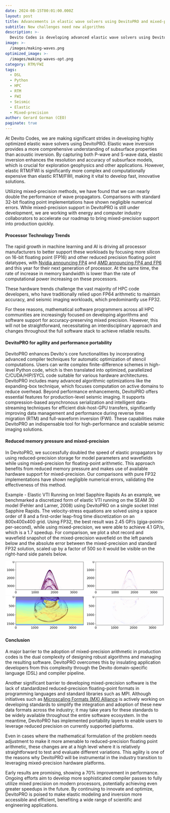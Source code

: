 ```yaml
---
date: 2024-08-15T00:01:00.000Z
layout: post
title: Advancements in elastic wave solvers using DevitoPRO and mixed-precision
subtitle: New challenges need new algorithms
description: >-
  Devito Codes is developing advanced elastic wave solvers using DevitoPRO, offering improved subsurface modeling by leveraging both P-wave and S-wave data. Experiments show the use of mixed-precision methods in DevitoPRO has nearly doubled the performance of wave propagators, showing negligible numerical errors compared to standard 32-bit implementations. Despite challenges in developing robust mixed-precision software, DevitoPRO simplifies this process through its domain-specific language and compiler pipeline, making it an essential tool for seismic imaging. Early benchmarks show a 70 performance improvement, with ongoing efforts to further optimize mixed-precision use, potentially leading to even greater speedups.
image: >-
  /images/making-waves.png
optimized_image: >-
  /images/making-waves-opt.png
category: RTM/FWI
tags:
  - DSL
  - Python
  - HPC
  - RTM
  - FWI
  - Seismic
  - Elastic
  - Mixed-precision
author: Gerard Gorman (CEO)
paginate: true
---
```



At Devito Codes, we are making significant strides in developing highly optimized elastic wave solvers using DevitoPRO. Elastic wave inversion provides a more comprehensive understanding of subsurface properties than acoustic inversion. By capturing both P-wave and S-wave data, elastic inversion enhances the resolution and accuracy of subsurface models, which is crucial for exploration geophysics and other applications. However, elastic RTM/FWI is significantly more complex and computationally expensive than elastic RTM/FWI, making it vital to develop fast, innovative solutions.

Utilizing mixed-precision methods, we have found that we can nearly double the performance of wave propagators. Comparisons with standard 32-bit floating point implementations have shown negligible numerical errors. While mixed-precision support in DevitoPRO is still under development, we are working with energy and computer industry collaborators to accelerate our roadmap to bring mixed-precision support into production quickly.

#### Processor Technology Trends

The rapid growth in machine learning and AI is driving all processor manufacturers to better support these workloads by focusing more silicon on 16-bit floating point (FP16) and other reduced precision floating point datatypes, with [Nvidia announcing FP4](https://nvidianews.nvidia.com/news/nvidia-blackwell-platform-arrives-to-power-a-new-era-of-computing) and [AMD announcing FP4 and FP6](https://ir.amd.com/news-events/press-releases/detail/1201/amd-accelerates-pace-of-data-center-ai-innovation-and) and this year for their next generation of processor. At the same time, the rate of increase in memory bandwidth is lower than the rate of computational power increasing on these processors. 

These hardware trends challenge the vast majority of HPC code developers, who have traditionally relied upon FP64 arithmetic to maintain accuracy, and seismic imaging workloads, which predominantly use FP32. 

For these reasons, mathematical software programmers across all HPC communities are increasingly focused on developing algorithms and software support for accuracy-preserving mixed precision. However, this will not be straightforward, necessitating an interdisciplinary approach and changes throughout the full software stack to achieve reliable results.

#### DevitoPRO for agility and performance portability

DevitoPRO enhances Devito's core functionalities by incorporating advanced compiler techniques for automatic optimization of stencil computations. Users can write complex finite-difference schemes in high-level Python code, which is then translated into optimized, parallelized C/CUDA/HIP/SYCL code suitable for various hardware architectures. DevitoPRO includes many advanced algorithmic optimizations like the expanding-box technique, which focuses computation on active domains to reduce overhead.
Beyond performance enhancements, DevitoPRO offers essential features for production-level seismic imaging. It supports compression-based asynchronous serialization and intelligent data-streaming techniques for efficient disk-host-GPU transfers, significantly improving data management and performance during reverse time migration (RTM) and full-waveform inversion (FWI). These capabilities make DevitoPRO an indispensable tool for high-performance and scalable seismic imaging solutions.
#### Reduced memory pressure and mixed-precision

In DevitoPRO, we successfully doubled the speed of elastic propagators by using reduced-precision storage for model parameters and wavefields while using mixed-precision for floating-point arithmetic. This approach benefits from reduced memory pressure and makes use of available hardware support for mixed-precision. Our comparisons with pure FP32 implementations have shown negligible numerical errors, validating the effectiveness of this method.

Example - Elastic VTI Running on Intel Sapphire Rapids
As an example, we benchmarked a discretized form of elastic VTI running on the SEAM 3D model (Fehler and Larner, 2008) using DevitoPRO on a single socket Intel Sapphire Rapids. The velocity-stress equations are solved using a space order of 8 and a first-order leap-frog time discretization on an 800x400x400 grid. Using FP32, the best result was 2.45 GP/s (giga-points-per-second), while using mixed-precision, we were able to achieve 4.1 GP/s, which is a 1.7 speedup.
For comparison, we plot a shot record and wavefield snapshot of the mixed-precision wavefield on the left panels below and the absolute error between the mixed-precision and standard FP32 solution, scaled up by a factor of 500 so it would be visible on the right-hand side panels below.

![Shot record comparison](/images/rec-crop.png) 
![Wavefield comparison](/images/tauxx-crop.png)
#### Conclusion

A major barrier to the adoption of mixed-precision arithmetic in production codes is the dual complexity of designing robust algorithms and managing the resulting software. DevitoPRO overcomes this by insulating application developers from this complexity through the Devito domain-specific language (DSL) and compiler pipeline.

Another significant barrier to developing mixed-precision software is the lack of standardized reduced-precision floating-point formats in programming languages and standard libraries such as MPI. Although initiatives such as [Microscaling Formats (MX) Alliance](https://www.opencompute.org/blog/amd-arm-intel-meta-microsoft-nvidia-and-qualcomm-standardize-next-generation-narrow-precision-data-formats-for-ai) is actively working on developing standards to simplify the integration and adoption of these new data formats across the industry; it may take years for these standards to be widely available throughout the entire software ecosystem. In the meantime, DevitoPRO has implemented portability layers to enable users to leverage reduced precision on currently supported platforms.

Even in cases where the mathematical formulation of the problem needs adjustment to make it more amenable to reduced-precision floating point arithmetic, these changes are at a high level where it is relatively straightforward to test and evaluate different variations. This agility is one of the reasons why DevitoPRO will be instrumental in the industry transition to leveraging mixed-precision hardware platforms.

Early results are promising, showing a 70% improvement in performance. Ongoing efforts aim to develop more sophisticated compiler passes to fully utilize mixed precision on modern processors, potentially achieving even greater speedups in the future. By continuing to innovate and optimize, DevitoPRO is poised to make elastic modeling and inversion more accessible and efficient, benefiting a wide range of scientific and engineering applications.





